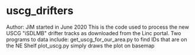 # uscg_drifters  
Author: JiM  started in June 2020
This is the code used to process the new USCG "iSDLMB" drifter tracks as downloaded from the Linc portal.
Two programs to data include:
get_uscg_for_our_area.py to find IDs that are on the NE Shelf
plot_uscg.py  simply draws the plot on basemap
